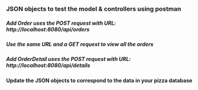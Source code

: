 ### JSON objects to test the model & controllers using postman

##### Add Order uses the POST request with URL: http://localhost:8080/api/orders
##### Use the same URL and a GET request to view all the orders
##### Add OrderDetail uses the POST request with URL: http://localhost:8080/api/details


#### Update the JSON objects to correspond to the data in your pizza database
